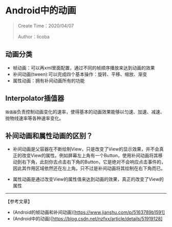 # Android中的动画
> Create Time：2020/04/07
>
> Author：licoba

## 动画分类
- 帧动画：可以再xml里面配置，通过不同的帧顺序播放来达到动画的效果
- 补间动画(tween):可以完成四个基本操作：旋转、平移、缩放、渐变
- 属性动画：拥有补间动画所有的功能

## Interpolator插值器
`插值器`负责控制动画变化的速率，使得基本的动画效果能够以匀速、加速、减速、抛物线速率等各种速率变化。 

## 补间动画和属性动画的区别？
- 补间动画是父容器在不断绘制View，只是改变了View的显示效果，并不会真正的改变View的属性。例如屏幕左上角有一个Button，使用补间动画将其移动到右下角，此刻你去点击右下角的Button，它是绝对不会响应点击事件的，因此其作用区域依然还在左上角。只不过是补间动画将其绘制在右下角而已。

- 属性动画是通过改变View的属性值来达到动画的效果，真正的改变了View的属性

---
【参考文章】
- (Android的帧动画和补间动画)[https://www.jianshu.com/p/5163789b1591]
- (Android中的动画)[https://blog.csdn.net/nzfxx/article/details/51919128]